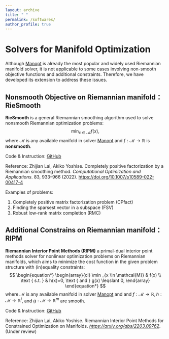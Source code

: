 ```yaml
---
layout: archive
title: " "
permalink: /softwares/
author_profile: true
---
```



# Solvers for Manifold Optimization

Although [Manopt](https://www.manopt.org/tutorial.html) is already the most popular and widely used Riemannian manifold solver, it is not applicable to some cases involving non-smooth objective functions and additional constraints. Therefore, we have developed its extension to address these issues.



## Nonsmooth Objective on Riemannian manifold： RieSmooth

**RieSmooth** is a general Riemannian smoothing algorithm used to solve nonsmooth Riemannian optimization problems:
$$
\begin{equation*}
\min _{x \in \mathcal{M}} f(x),
\end{equation*}
$$
where $\mathcal{M}$ is any available manifold in solver [Manopt](https://www.manopt.org/tutorial.html) and $f:\mathcal{M} \to \mathbb{R}$ is **nonsmooth**.

Code & Instruction: [GitHub](https://github.com/GALVINLAI/General-Riemannian-Smoothing-Method)

Reference: Zhijian Lai, Akiko Yoshise. Completely positive factorization by a Riemannian smoothing method. *Computational Optimization and Applications*. 83, 933–966 (2022). https://doi.org/10.1007/s10589-022-00417-4

Examples of problems:

1. Completely positive matrix factorization problem (CPfact)
2. Finding the sparsest vector in a subspace (FSV)
3. Robust low-rank matrix completion (RMC)



## Additional Constrains on Riemannian manifold： RIPM

**Riemannian Interior Point Methods (RIPM)**  a primal-dual interior point methods solver for nonlinear optimization problems on Riemannian manifolds, which aims to minimize the cost function in the given problem structure with (in)equality constraints:
$$
\begin{equation*}
\begin{array}{cl}
\min _{x \in \mathcal{M}} & f(x) \\
\text { s.t. } & h(x)=0, \text { and } g(x) \leqslant 0,
\end{array}
\end{equation*}
$$
where $\mathcal{M}$ is any available manifold in solver [Manopt](https://www.manopt.org/tutorial.html) and and $f: \mathcal{M} \rightarrow \mathbb{R}, h: \mathcal{M} \rightarrow \mathbb{R}^l$, and $g: \mathcal{M} \rightarrow \mathbb{R}^m$ are smooth. 

Code & Instruction: [GitHub](https://github.com/GALVINLAI/RIPM)

Reference: Zhijian Lai, Akiko Yoshise. Riemannian Interior Point Methods for Constrained Optimization on Manifolds. *https://arxiv.org/abs/2203.09762*.  (Under review)
